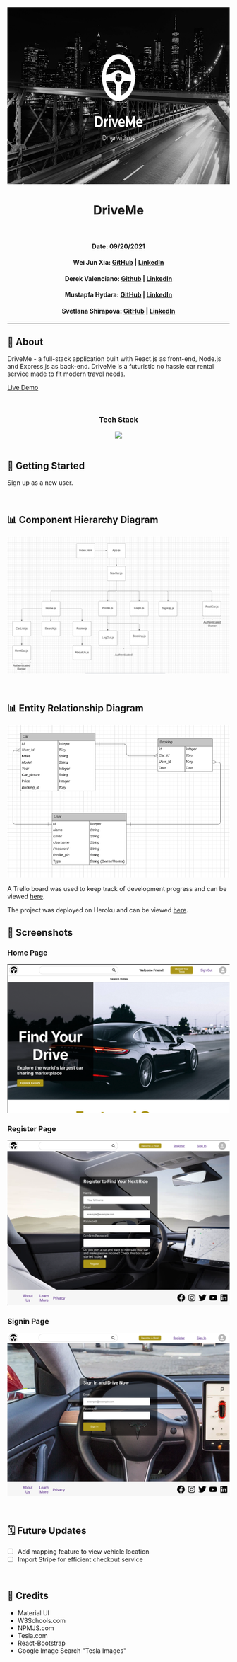 <div align="center">
<img src ="images/DriveMe.png" height="400"/>
<h1 align="center">DriveMe</h1>

<br/>

#### Date: 09/20/2021

#### Wei Jun Xia: [GitHub](https://github.com/weijunxia) | [LinkedIn](https://www.linkedin.com/in/w3i/)

#### Derek Valenciano: [Github](https://github.com/dvalenciano) | [LinkedIn](https://www.linkedin.com/in/derekvalenciano)

#### Mustapfa Hydara: [GitHub](https://github.com/mhydara0624) | [LinkedIn](https://www.linkedin.com/in/mustapfahydara)

#### Svetlana Shirapova: [GitHub](https://github.com/SvetLana203) | [LinkedIn](https://www.linkedin.com/in/svetlana-shirapova-aa9068219?)

</div>

---

## 🚗 About

DriveMe - a full-stack application built with React.js as front-end, Node.js and Express.js as back-end.
DriveMe is a futuristic no hassle car rental service made to fit modern travel needs.

[Live Demo](https://rocky-journey-81641.herokuapp.com)

 <br/>
 <div align="center">
  <h3>Tech Stack</h3>
  <img src="https://repository-images.githubusercontent.com/141744474/1ce68080-769e-11ea-8f62-d743905db95e"/>
</div>
</br>

## 🚀 Getting Started

Sign up as a new user.

<br/>

## 📊 Component Hierarchy Diagram

![CHD](images/CHD.png)

<br/>

## 📊 Entity Relationship Diagram

![ERD](images/ERD.png)

A Trello board was used to keep track of development progress and can be viewed [here](https://trello.com/b/i35voRC8/group-project).

The project was deployed on Heroku and can be viewed [here]().

## 📸 Screenshots

### Home Page

![screenshot](images/Home_page.png)

### Register Page

![screenshot2](images/Register_page.png)

### Signin Page

![screenshot3](images/Signin_page.png)

<br/>

## 🗓 Future Updates

- [ ] Add mapping feature to view vehicle location
- [ ] Import Stripe for efficient checkout service

<br/>

## 📖 Credits

- Material UI
- W3Schools.com
- NPMJS.com
- Tesla.com
- React-Bootstrap
- Google Image Search "Tesla Images"
